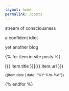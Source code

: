 ```yaml
---
layout: home
permalink: /posts
---
```

<div class="boxes">

<div class="box box2">

stream of consciousness

a confident idiot

yet another blog

</div>

{% for item in site.posts %}
<div class="box altbox">
[{{ item.title }}]({{ item.url }})

<small>{{item.date | date: "%Y-%m-%d"}}</small>
</div>
{% endfor %}

</div>
